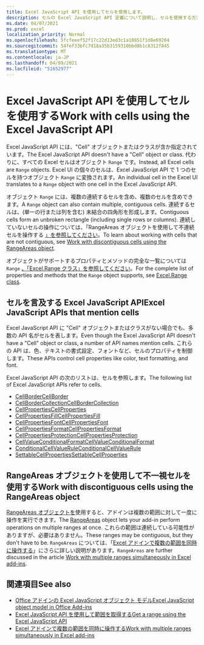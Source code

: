 ```yaml
---
title: Excel JavaScript API を使用してセルを使用します。
description: セルの Excel JavaScript API 定義について説明し、セルを使用する方法について説明します。
ms.date: 04/07/2021
ms.prod: excel
localization_priority: Normal
ms.openlocfilehash: 5fcfeeef52f17c22d13ed3c1a10851f1d8e69204
ms.sourcegitcommit: 54fef33bfc7d18a35b3159310bbd8b1c8312f845
ms.translationtype: MT
ms.contentlocale: ja-JP
ms.lasthandoff: 04/09/2021
ms.locfileid: "51652977"
---
```

# <a name="work-with-cells-using-the-excel-javascript-api"></a><span data-ttu-id="00d28-103">Excel JavaScript API を使用してセルを使用する</span><span class="sxs-lookup"><span data-stu-id="00d28-103">Work with cells using the Excel JavaScript API</span></span>

<span data-ttu-id="00d28-104">Excel JavaScript API には、"Cell" オブジェクトまたはクラスが含か指定されています。</span><span class="sxs-lookup"><span data-stu-id="00d28-104">The Excel JavaScript API doesn't have a "Cell" object or class.</span></span> <span data-ttu-id="00d28-105">代わりに、すべての Excel セルはオブジェクト `Range` です。</span><span class="sxs-lookup"><span data-stu-id="00d28-105">Instead, all Excel cells are `Range` objects.</span></span> <span data-ttu-id="00d28-106">Excel UI の個々のセルは、Excel JavaScript API で 1 つのセルを持つオブジェクト `Range` に変換されます。</span><span class="sxs-lookup"><span data-stu-id="00d28-106">An individual cell in the Excel UI translates to a `Range` object with one cell in the Excel JavaScript API.</span></span>

<span data-ttu-id="00d28-107">オブジェクト `Range` には、複数の連続するセルを含め、複数のセルを含めできます。</span><span class="sxs-lookup"><span data-stu-id="00d28-107">A `Range` object can also contain multiple, contiguous cells.</span></span> <span data-ttu-id="00d28-108">連続するセルは、(単一の行または列を含む) 未結合の四角形を形成します。</span><span class="sxs-lookup"><span data-stu-id="00d28-108">Contiguous cells form an unbroken rectangle (including single rows or columns).</span></span> <span data-ttu-id="00d28-109">連続していないセルの操作については、「RangeAreas オブジェクトを使用して不連続セルを操作する [」を参照してください](#work-with-discontiguous-cells-using-the-rangeareas-object)。</span><span class="sxs-lookup"><span data-stu-id="00d28-109">To learn about working with cells that are not contiguous, see [Work with discontiguous cells using the RangeAreas object](#work-with-discontiguous-cells-using-the-rangeareas-object).</span></span>

<span data-ttu-id="00d28-110">オブジェクトがサポートするプロパティとメソッドの完全な一覧については `Range` [、「Excel.Range クラス」を参照してください](/javascript/api/excel/excel.range)。</span><span class="sxs-lookup"><span data-stu-id="00d28-110">For the complete list of properties and methods that the `Range` object supports, see [Excel.Range class](/javascript/api/excel/excel.range).</span></span>

## <a name="excel-javascript-apis-that-mention-cells"></a><span data-ttu-id="00d28-111">セルを言及する Excel JavaScript API</span><span class="sxs-lookup"><span data-stu-id="00d28-111">Excel JavaScript APIs that mention cells</span></span>

<span data-ttu-id="00d28-112">Excel JavaScript API に "Cell" オブジェクトまたはクラスがない場合でも、多数の API 名がセルを表します。</span><span class="sxs-lookup"><span data-stu-id="00d28-112">Even though the Excel JavaScript API doesn't have a "Cell" object or class, a number of API names mention cells.</span></span> <span data-ttu-id="00d28-113">これらの API は、色、テキストの書式設定、フォントなど、セルのプロパティを制御します。</span><span class="sxs-lookup"><span data-stu-id="00d28-113">These APIs control cell properties like color, text formatting, and font.</span></span>

<span data-ttu-id="00d28-114">Excel JavaScript API の次のリストは、セルを参照します。</span><span class="sxs-lookup"><span data-stu-id="00d28-114">The following list of Excel JavaScript APIs refer to cells.</span></span>

- [<span data-ttu-id="00d28-115">CellBorder</span><span class="sxs-lookup"><span data-stu-id="00d28-115">CellBorder</span></span>](/javascript/api/excel/excel.cellborder)
- [<span data-ttu-id="00d28-116">CellBorderCollection</span><span class="sxs-lookup"><span data-stu-id="00d28-116">CellBorderCollection</span></span>](/javascript/api/excel/excel.cellbordercollection)
- [<span data-ttu-id="00d28-117">CellProperties</span><span class="sxs-lookup"><span data-stu-id="00d28-117">CellProperties</span></span>](/javascript/api/excel/excel.cellproperties)
- [<span data-ttu-id="00d28-118">CellPropertiesFill</span><span class="sxs-lookup"><span data-stu-id="00d28-118">CellPropertiesFill</span></span>](/javascript/api/excel/excel.cellpropertiesfill)
- [<span data-ttu-id="00d28-119">CellPropertiesFont</span><span class="sxs-lookup"><span data-stu-id="00d28-119">CellPropertiesFont</span></span>](/javascript/api/excel/excel.cellpropertiesfont)
- [<span data-ttu-id="00d28-120">CellPropertiesFormat</span><span class="sxs-lookup"><span data-stu-id="00d28-120">CellPropertiesFormat</span></span>](/javascript/api/excel/excel.cellpropertiesformat)
- [<span data-ttu-id="00d28-121">CellPropertiesProtection</span><span class="sxs-lookup"><span data-stu-id="00d28-121">CellPropertiesProtection</span></span>](/javascript/api/excel/excel.cellpropertiesprotection)
- [<span data-ttu-id="00d28-122">CellValueConditionalFormat</span><span class="sxs-lookup"><span data-stu-id="00d28-122">CellValueConditionalFormat</span></span>](/javascript/api/excel/excel.cellvalueconditionalformat)
- [<span data-ttu-id="00d28-123">ConditionalCellValueRule</span><span class="sxs-lookup"><span data-stu-id="00d28-123">ConditionalCellValueRule</span></span>](/javascript/api/excel/excel.conditionalcellvaluerule)
- [<span data-ttu-id="00d28-124">SettableCellProperties</span><span class="sxs-lookup"><span data-stu-id="00d28-124">SettableCellProperties</span></span>](/javascript/api/excel/excel.settablecellproperties)

## <a name="work-with-discontiguous-cells-using-the-rangeareas-object"></a><span data-ttu-id="00d28-125">RangeAreas オブジェクトを使用して不一視セルを使用する</span><span class="sxs-lookup"><span data-stu-id="00d28-125">Work with discontiguous cells using the RangeAreas object</span></span>

<span data-ttu-id="00d28-126">[RangeAreas オブジェクトを](/javascript/api/excel/excel.rangeareas)使用すると、アドインは複数の範囲に対して一度に操作を実行できます。</span><span class="sxs-lookup"><span data-stu-id="00d28-126">The [RangeAreas](/javascript/api/excel/excel.rangeareas) object lets your add-in perform operations on multiple ranges at once.</span></span> <span data-ttu-id="00d28-127">これらの範囲は連続している可能性がありますが、必要はありません。</span><span class="sxs-lookup"><span data-stu-id="00d28-127">These ranges may be contiguous, but they don't have to be.</span></span> <span data-ttu-id="00d28-128">`RangeAreas` については、「[Excel アドインで複数の範囲を同時に操作する](excel-add-ins-multiple-ranges.md)」にさらに詳しい説明があります。</span><span class="sxs-lookup"><span data-stu-id="00d28-128">`RangeAreas` are further discussed in the article [Work with multiple ranges simultaneously in Excel add-ins](excel-add-ins-multiple-ranges.md).</span></span>

## <a name="see-also"></a><span data-ttu-id="00d28-129">関連項目</span><span class="sxs-lookup"><span data-stu-id="00d28-129">See also</span></span>

- [<span data-ttu-id="00d28-130">Office アドインの Excel JavaScript オブジェクト モデル</span><span class="sxs-lookup"><span data-stu-id="00d28-130">Excel JavaScript object model in Office Add-ins</span></span>](excel-add-ins-core-concepts.md)
- [<span data-ttu-id="00d28-131">Excel JavaScript API を使用して範囲を取得する</span><span class="sxs-lookup"><span data-stu-id="00d28-131">Get a range using the Excel JavaScript API</span></span>](excel-add-ins-ranges-get.md)
- [<span data-ttu-id="00d28-132">Excel アドインで複数の範囲を同時に操作する</span><span class="sxs-lookup"><span data-stu-id="00d28-132">Work with multiple ranges simultaneously in Excel add-ins</span></span>](excel-add-ins-multiple-ranges.md)
